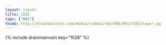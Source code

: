 ```yaml
--- 
layout: sieutv
title: 1528
tags: ["001"]
thumb: http://drainmainvein.com/media/videos/tmb/000/001/528/player.jpg
---
```

{% include drainmainvein key="1528" %} 
